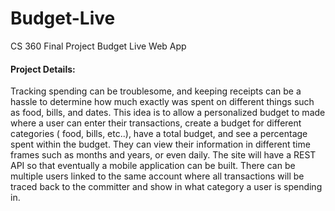 Budget-Live
===========

CS 360 Final Project Budget Live Web App

#### Project Details:
Tracking spending can be troublesome, and keeping receipts can be a hassle to 
determine how much exactly was spent on different things such as food, bills, and dates.
This idea is to allow a personalized budget to made where a user can enter their 
transactions, create a budget for different categories ( food, bills, etc..), have a total 
budget, and see a percentage spent within the budget. They can view their information 
in different time frames such as months and years, or even daily. The site will have a 
REST API so that eventually a mobile application can be built.
There can be multiple users linked to the same account where all transactions will be 
traced back to the committer and show in what category a user is spending in. 

